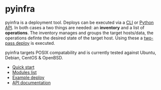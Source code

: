 # pyinfra

pyinfra is a deployment tool. Deploys can be executed via a [CLI](./quick_start.md) or [Python API](./api/README.md). In both cases a two things are needed: an **inventory** and a list of **operations**. The inventory manages and groups the target hosts/data, the operations definte the desired state of the target host. Using these a [two-pass deploy](./deploy_process.md) is executed.

pyinfra targets POSIX compatability and is currently tested against Ubuntu, Debian, CentOS & OpenBSD.

+ [Quick start](./quick_start.md)
+ [Modules list](./modules/README.md)
+ [Example deploy](../example)
+ [API documentation](./api/README.md)
